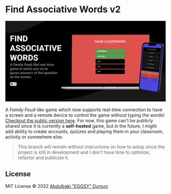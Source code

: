 # Find Associative Words v2

<p align="center">
  <img src="./client/public/demo.png" alt="demo of the game" />
</p>

A _Family Feud-like_ game which now supports real-time connection to have a screen and a remote device to control the game without typing the words! [Checkout the public version here](https://associative-words.netlify.app/). For now, this game can't be publicly shared since it is currently a **self-hosted** game, but in the future, I might add ability to create accounts, quizzes and playing them in your classroom, activity or somewhere else.

> This branch will remain without instructions on how to setup since the project is still in development and I don't have time to optimize, refactor and publicize it.

## License

MIT License © 2022 [Abdulbaki "EGGSY" Dursun](https://github.com/eggsy)
